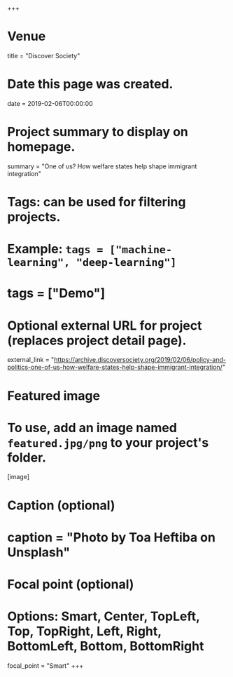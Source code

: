 +++
# Venue
title = "Discover Society"

# Date this page was created.
 date = 2019-02-06T00:00:00
 
# Project summary to display on homepage.
summary = "One of us? How welfare states help shape immigrant integration"

# Tags: can be used for filtering projects.
# Example: `tags = ["machine-learning", "deep-learning"]`
# tags = ["Demo"]

# Optional external URL for project (replaces project detail page).
external_link = "https://archive.discoversociety.org/2019/02/06/policy-and-politics-one-of-us-how-welfare-states-help-shape-immigrant-integration/"

# Featured image
# To use, add an image named `featured.jpg/png` to your project's folder. 
[image]
  # Caption (optional)
  # caption = "Photo by Toa Heftiba on Unsplash"

  # Focal point (optional)
  # Options: Smart, Center, TopLeft, Top, TopRight, Left, Right, BottomLeft, Bottom, BottomRight
  focal_point = "Smart"
+++
